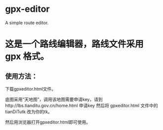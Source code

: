 # gpx-editor
A simple route editor.

# 这是一个路线编辑器，路线文件采用 gpx 格式。

## 使用方法：
下载gpxeditor.html文件。

底图采用“天地图”，调用该地图需要申请key，请到http://lbs.tianditu.gov.cn/home.html 申请key 然后将 gpxeditor.html 文件中的 tianDiTutk 改为你的tk。

然后用浏览器打开gpxeditor.html即可使用。
